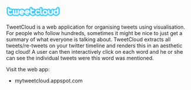 <img src = "TweetCloud/war/img/logoReverse.png" width = "30%"/>

TweetCloud is a web application for organising  tweets  using  visualisation. For  people  who  follow  hundreds, sometimes it might be nice to just get a summary of what everyone is talking about.  TweetCloud extracts all  tweets/re-tweets on your twitter timeline and renders this in an aesthetic tag  cloud!  A  user  can  then interactively click on each word and he or she can see the individual tweets were this word was mentioned.

Visit the web app: 
* mytweetcloud.appspot.com
